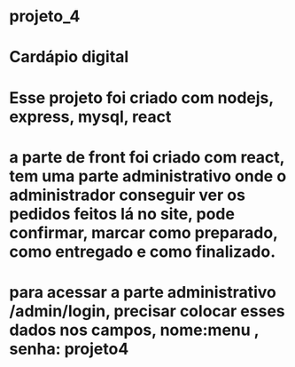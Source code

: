 # projeto_4
# Cardápio digital
# Esse projeto foi criado com nodejs, express, mysql, react

# a parte de front foi criado com react, tem uma parte administrativo onde o administrador conseguir ver os pedidos feitos lá no site, pode confirmar, marcar como  preparado, como entregado e como finalizado.
# para acessar a parte administrativo /admin/login, precisar colocar esses dados nos campos, nome:menu , senha: projeto4


